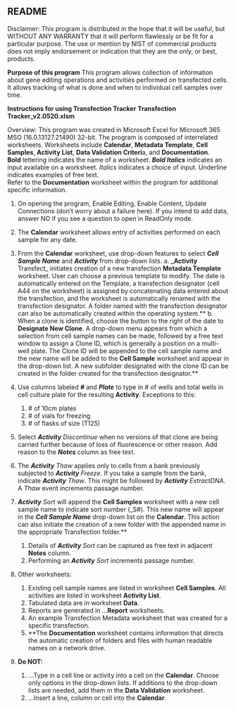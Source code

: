 ## **README**
Disclaimer: This program is distributed in the hope that it will be useful,
but WITHOUT ANY WARRANTY that it will perform flawlessly or be fit for a particular purpose. The use or mention by NIST of commercial products does not imply endorsement or indication that they are the only, or best, products. 

**Purpose of this program**
This program allows collection of information about gene editing operations and activities performed on transfected cells. It allows tracking of what is done and when to individual cell samples over time.
   
**Instructions for using Transfection Tracker**
**Transfection Tracker_v2.0520.xlsm** 

Overview: 
This program was created in Microsoft Excel for Microsoft 365 MSO (16.0.13127.21490) 32-bit.
The program is composed of interrelated worksheets. Worksheets include **Calendar**, **Metadata Template**, **Cell Samples**, **Activity List**, **Data Validation Criteri**a, and **Documentation**.  
**Bold** lettering indicates the name of a worksheet.  **_Bold Italics_** indicates an input available on a worksheet.  _Italics_ indicates a choice of input. Underline indicates examples of free text.	
Refer to the **Documentation** worksheet within the program for additional specific information.

1. On opening the program, Enable Editing, Enable Content, Update Connections (don’t worry about a failure here).  If you intend to add data, answer NO if you see a question to open in ReadOnly mode.	
2. The **Calendar** worksheet allows entry of activities performed on each sample for any date. 
3. From the **Calendar** worksheet, use drop-down features to select **_Cell Sample Name_** and **_Activity_** from drop-down lists. 
   a. **_Activity** Transfect_ initiates creation of a new transfection **Metadata Template** worksheet. User can choose a previous template to modify. The date is automatically entered on the Template, a transfection designator (cell A44 on the worksheet) is assigned by concatenating data entered about the transfection, and the worksheet is automatically renamed with the transfection designator.  A folder named with the transfection designator can also be automatically created within the operating system.** 
   b. When a clone is identified, choose the button to the right of the date to **Designate New Clone**.  A drop-down menu appears from which a selection from cell sample names can be made, followed by a free text window to assign a Clone ID, which is generally a position on a multi-well plate.  The Clone ID will be appended to the cell sample name and the new name will be added to the **Cell Sample** worksheet and appear in the drop-down list.  A new subfolder designated with the clone ID can be created in the folder created for the transfection designator.**

4. Use columns labeled **_#_** and **_Plate_** to type in # of wells and total wells in cell culture plate for the resulting **Activity**.  Exceptions to this: 								
   1. \# of 10cm plates							
   2. \# of vials for freezing	
   3. \# of flasks of size (T125)	

5. Select **_Activity_** _Discontinue_ when no versions of that clone are being carried further because of loss of fluorescence or other reason. Add reason to the **_Notes_** column as free text.
6. The **_Activity_** _Thaw_ applies only to cells from a bank previously subjected to **_Activity_** _Freeze_.  If you take a sample from the bank, indicate **_Activity_** _Thaw_.  This might be followed by **_Activity_** _ExtractDNA_. 
A _Thaw_ event increments passage number.

7. **_Activity_** _Sort_ will append the **Cell Samples** worksheet with a new cell sample name to indicate sort number (\_S#).  This new name will appear in the **_Cell Sample Name_** drop-down list on the **Calendar**.  This action can also initiate the creation of a new folder with the appended name in the appropriate Transfection folder.**  
   1. Details of **_Activity_** _Sort_ can be captured as free text in adjacent **Notes** column.
   2. Performing an **_Activity_** _Sort_ increments passage number. 

8. Other worksheets:
   1. Existing cell sample names are listed in worksheet **Cell Samples**. All activities are listed in worksheet **Activity List**.
   2. Tabulated data are in worksheet **Data**.		
   3. Reports are generated in …**Report** worksheets.
   4. An example Transfection Metadata worksheet that was created for a specific transfection. 
   5. \*\*The **Documentation** worksheet contains information that directs the automatic creation of folders and files with human readable names on a network drive.  

9. **Do NOT:** 
   1. …Type in a cell line or activity into a cell on the **Calendar**. Choose only options in the drop-down lists. If additions to the drop-down lists are needed, add them in the **Data Validation** worksheet.
   2. …Insert a line, column or cell into the **Calendar**.	





<!---

--->
